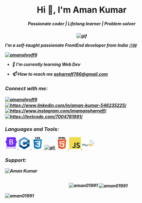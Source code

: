 <h1 align="center"><b>Hi 👋, I'm Aman Kumar<b></h1>
<h5 align="center"><i>Passionate coder | Lifelong learner | Problem solver<i></h5>

<p align = center>
<img src = "[https://camo.githubusercontent.com/ba9f3bd30647e352a3f5e1e45eb45c6ec7bad6155cd16aaedf4a426738da0ca5/68747470733a2f2f696e646f616e616c79746963612e636f6d2f7374617469632f696d616765732f62616e6e6572722e676966](https://image.similarpng.com/very-thumbnail/2020/12/Man-working-on-laptop-icon-illustration-on-transparent-background-PNG.png)" width = 1000 alt = "gif" >
</img>
</p>
  
  
I'm a self-taught passionate FrontEnd developer from India 🇮🇳
  
  

<p align="left"> <a href="https://twitter.com/amanshroff9" target="blank"><img src="https://img.shields.io/twitter/follow/amanshroff9?logo=twitter&style=for-the-badge" alt="amanshroff9" /></a> </p>



- 🌱 I’m currently learning **Web Dev**

- 📫 How to reach me **asharraff786@gmail.com**

<h3 align="left">Connect with me:</h3>
<p align="left">
<a href="https://twitter.com/amanshroff9" target="blank"><img align="center" src="https://raw.githubusercontent.com/rahuldkjain/github-profile-readme-generator/master/src/images/icons/Social/twitter.svg" alt="amanshroff9" height="30" width="40" /></a>
<a href="https://linkedin.com/in/aman-kumar-546235225/" target="blank"><img align="center" src="https://raw.githubusercontent.com/rahuldkjain/github-profile-readme-generator/master/src/images/icons/Social/linked-in-alt.svg" alt="https://www.linkedin.com/in/aman-kumar-546235225/" height="30" width="40" /></a>
<a href="https://instagram.com/imamansharraff/" target="blank"><img align="center" src="https://raw.githubusercontent.com/rahuldkjain/github-profile-readme-generator/master/src/images/icons/Social/instagram.svg" alt="https://www.instagram.com/imamansharraff/" height="30" width="40" /></a>
<a href="https://leetcode.com/7004781991/" target="blank"><img align="center" src="https://raw.githubusercontent.com/rahuldkjain/github-profile-readme-generator/master/src/images/icons/Social/leet-code.svg" alt="https://leetcode.com/7004781991/" height="30" width="40" /></a>
</p>

<h3 align="left">Languages and Tools:</h3>
<p align="left"> <a href="https://getbootstrap.com" target="_blank" rel="noreferrer"> <img src="https://raw.githubusercontent.com/devicons/devicon/master/icons/bootstrap/bootstrap-plain-wordmark.svg" alt="bootstrap" width="40" height="40"/> </a> <a href="https://www.w3schools.com/cpp/" target="_blank" rel="noreferrer"> <img src="https://raw.githubusercontent.com/devicons/devicon/master/icons/cplusplus/cplusplus-original.svg" alt="cplusplus" width="40" height="40"/> </a> <a href="https://www.w3schools.com/css/" target="_blank" rel="noreferrer"> <img src="https://raw.githubusercontent.com/devicons/devicon/master/icons/css3/css3-original-wordmark.svg" alt="css3" width="40" height="40"/> </a> <a href="https://git-scm.com/" target="_blank" rel="noreferrer"> <img src="https://www.vectorlogo.zone/logos/git-scm/git-scm-icon.svg" alt="git" width="40" height="40"/> </a> <a href="https://www.w3.org/html/" target="_blank" rel="noreferrer"> <img src="https://raw.githubusercontent.com/devicons/devicon/master/icons/html5/html5-original-wordmark.svg" alt="html5" width="40" height="40"/> </a> <a href="https://developer.mozilla.org/en-US/docs/Web/JavaScript" target="_blank" rel="noreferrer"> <img src="https://raw.githubusercontent.com/devicons/devicon/master/icons/javascript/javascript-original.svg" alt="javascript" width="40" height="40"/> </a> <a href="https://www.mysql.com/" target="_blank" rel="noreferrer"> <img src="https://raw.githubusercontent.com/devicons/devicon/master/icons/mysql/mysql-original-wordmark.svg" alt="mysql" width="40" height="40"/> </a> </p>
  
<h3 align="left">Support:</h3>
<p><a href="https://bmc.link/asharraff7e"> <img align="left" src="https://cdn.buymeacoffee.com/buttons/v2/default-yellow.png" height="50" width="210" alt="Aman Kumar" /></a></p><br><br>

<p><img align="left" src="https://github-readme-stats.vercel.app/api/top-langs?username=aman01991&show_icons=true&locale=en&layout=compact" alt="aman01991" /></p>

<p>&nbsp;<img align="center" src="https://github-readme-stats.vercel.app/api?username=aman01991&show_icons=true&locale=en" alt="aman01991" /></p>

<p><img align="center" src="https://github-readme-streak-stats.herokuapp.com/?user=aman01991&" alt="aman01991" /></p>
